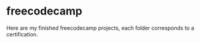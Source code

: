 # freecodecamp

Here are my finished freecodecamp projects, each folder corresponds to a certification.
